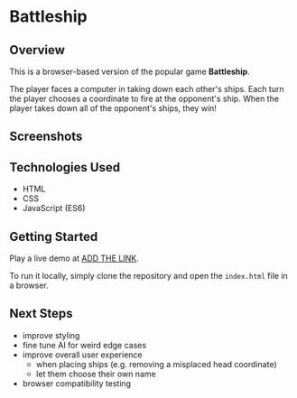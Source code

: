 # Battleship

## Overview
This is a browser-based version of the popular game __Battleship__.

The player faces a computer in taking down each other's ships. Each turn the player chooses a coordinate to fire at the opponent's ship. When the player takes down all of the opponent's ships, they win!

## Screenshots

## Technologies Used
- HTML
- CSS 
- JavaScript (ES6)

## Getting Started
Play a live demo at [ADD THE LINK](https://www.example.com).

To run it locally, simply clone the repository and open the `index.html` file in a browser.

## Next Steps
- improve styling
- fine tune AI for weird edge cases
- improve overall user experience
  - when placing ships (e.g. removing a misplaced head coordinate)
  - let them choose their own name
- browser compatibility testing
